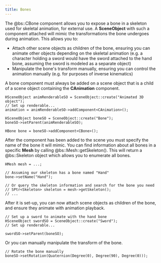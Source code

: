 ```yaml
---
title: Bones
---
```

The @bs::CBone component allows you to expose a bone in a skeleton used for skeletal animation, for external use. A **SceneObject** with such a component attached will mimic the transformations the bone undergoes during animation. This allows you to:
 - Attach other scene objects as children of the bone, ensuring you can animate other objects depending on the skeletal animation (e.g. a character holding a sword would have the sword attached to the hand bone, assuming the sword is modeled as a separate object)
 - Manipulate the bone's transform manually, ensuring you can control the animation manually (e.g. for purposes of inverse kinematics)
 
A bone component must always be added on a scene object that is a child of a scene object containing the **CAnimation** component. 

~~~~~~~~~~~~~{.cpp}
HSceneObject animRenderableSO = SceneObject::create("Animated 3D object");
// Set up renderable...
animation = animRenderableSO->addComponent<CAnimation>();

HSceneObject boneSO = SceneObject::create("Bone");
boneSO->setParent(animRenderableSO);

HBone bone = boneSO->addComponent<CBone>();
~~~~~~~~~~~~~

After the component has been added to the scene you must specify the name of the bone it will mimic. You can find information about all bones in a specific **Mesh** by calling @bs::Mesh::getSkeleton(). This will return a @bs::Skeleton object which allows you to enumerate all bones.

~~~~~~~~~~~~~{.cpp}
HMesh mesh = ...;

// Assuming our skeleton has a bone named "Hand"
bone->setName("Hand");

// Or query the skeleton information and search for the bone you need
// SPtr<Skeleton> skeleton = mesh->getSkeleton();
// ...
~~~~~~~~~~~~~

After it is set-up, you can now attach scene objects as children of the bone, and ensure they animate with animation playback. 

~~~~~~~~~~~~~{.cpp}
// Set up a sword to animate with the hand bone
HSceneObject swordSO = SceneObject::create("Sword");
// Set up renderable...

swordSO->setParent(boneSO);
~~~~~~~~~~~~~

Or you can manually manipulate the transform of the bone.
~~~~~~~~~~~~~{.cpp}
// Rotate the bone manually
boneSO->setRotation(Quaternion(Degree(0), Degree(90), Degree(0)));
~~~~~~~~~~~~~
